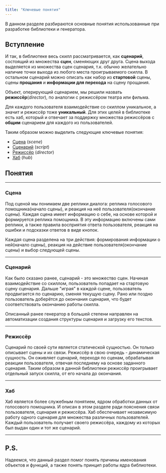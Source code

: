 ```yaml
---
title: "Ключевые понятия"
---
```


В данном разделе разбираются основные понятия использованные при разработке библиотеки и генератора.


## Вступление
И так, в библиотеке весь скилл рассматривается, как **сценарий**, состоящий из множества **сцен**, сменяющих друг друга. Сцена выхода
выделяется из множества сцен сценария, т.к. обычно желательно наличие точки выхода из любого места проигрываемого скилла.
В остальном сценарий можно описать как набор из **стартовой** сцены, сцены **прощания** и **информации для перехода** на сцену прощания.

Объект, оперирующий сценарием, мы решили назвать **режиссёр**(*director*), по аналогии с режиссёром театра или фильма. 

Для каждого пользователя взаимодействие со скиллом уникальное, а значит и режиссёр тоже **уникальный**. Для этих целей
в библиотеке есть хаб, который и отвечает за поддержку множества режиссёров с **общим** сценарием для каждого из пользователей.

Таким образом можно выделить следующие ключевые понятия:

* [Сцена](#scene) (*scene*)
* [Сценарий](#script) (*script*)
* [Режиссёр](#director) (*director*)
* [Хаб](#hub) (*hub*)


## Понятия

-------------------------------------
### <a id="scene"></a>Сцена

Под сценой мы понимаем две реплики диалога: реплика голосового помощника(начало сцены), и реакция на неё пользователя(окончание сцены).
Каждая сцена имеет информацию о себе, на основе которой и формируется реплика помощника. В эту информацию включены сами реплики, 
а также правила восприятия ответа пользователя, реакция на ошибки и подсказки ответов в виде кнопок. 

Каждая сцена разделена на три действия: формирования информации о ней(начало сцены), реакция на действие 
пользователя(окончание сцены) и выбор следующей сцены. 

-------------------------------------

### <a id="script"></a>Сценарий

Как было сказано ранее, сценарий - это множество сцен. Начиная взаимодействие со скиллом, пользователь попадает на стартовую сцену сценария.
Дальше "играя" в каждой сцене, пользователь продвигается по сценарию, сменяя текущую сцену. Рано или поздно пользователь доберётся до окончания сценария, 
что будет соответствовать окончанию работы скилла.

Описанный ранее генератор в большей степени направлен на автоматизации создания структуры сценария и загрузку его текстов.

-------------------------------------
### <a id="director"></a>Режиссёр

Сценарий по своей сути является статической сущностью. Он только описывает сцены и их связи. Режиссёр в свою очередь - динамическая сущность.
Он оживляет сценарий, переходя по сценам, обрабатывая реакции пользователя, отвечая последнему на основе заданного сценария. 
Таким образом в данной библиотеки режиссёр проигрывает отдельный запуск скилла, от его начала до окончания.

-------------------------------------
### <a id="hub"></a>Хаб

Хаб является более служебным понятием, ядром обработки данных от голосового помощника. 
И описан в этом разделе ради пояснения связи пользователя, сценария и режиссёра. 
Хаб обеспечивает независимую работу одного сценария для множества различных пользователей.
Каждый пользователь получает своего режиссёра, каждому из которых был выдан один и тот же сценарий. 


-------------------------------------
## P.S.
Надеемся, что данный раздел помог понять причины именования объектов и функций, а также понять принцип работы ядра библиотеки.